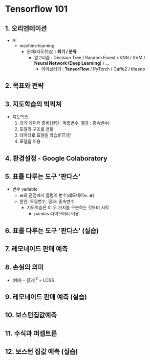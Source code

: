 # Tensorflow 101

## 1. 오리엔테이션

- AI
  - machine learning
    - 문제(지도학습) : **회기 / 분류**
      - 알고리즘 : Decision Tree / Random Forest / KNN / SVM / **Neural Network (Deep Learning)** / ...
        - 라이브러리 : **TensorFlow** / PyTorch / Caffe2 / theano

## 2. 목표와 전략

## 3. 지도학습의 빅픽쳐

- 지도학습
  1. 과거 데이터 준비(원인 : 독립변수, 결과 : 종속변수)
  2. 모델의 구조를 만듦
  3. 데이터로 모델을 학습(FIT)함
  4. 모델을 이용

## 4. 환경설정 - Google Colaboratory

## 5. 표를 다루는 도구 '판다스'

- 변수 variable
  - 표의 관점에서 칼럼이 변수(레모네이드 표)
  - 원인: 독립변수, 결과: 종속변수
    - 지도학습은 이 두 가지를 구분하는 것부터 시작
      - pandas 라이브러리 이용

## 6. 표를 다루는 도구 '판다스' (실습)

## 7. 레모네이드 판매 예측

## 8. 손실의 의미

- (예측 - 결과)<sup>2</sup> = LOSS

## 9. 레모네이드 판매 예측 (실습)

## 10. 보스턴집값예측

## 11. 수식과 퍼셉트론

## 12. 보스턴 집값 예측 (실습)



